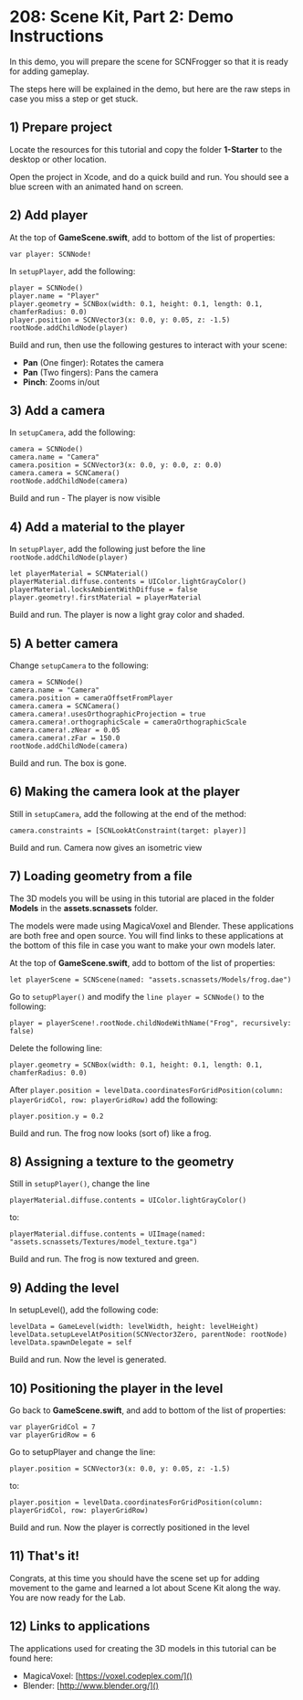 # 208: Scene Kit, Part 2: Demo Instructions

In this demo, you will prepare the scene for SCNFrogger so that it is ready for adding gameplay.

The steps here will be explained in the demo, but here are the raw steps in case you miss a step or get stuck.

## 1) Prepare project

Locate the resources for this tutorial and copy the folder **1-Starter** to the desktop or other location.

Open the project in Xcode, and do a quick build and run. You should see a blue screen with an animated hand on screen.


## 2) Add player

At the top of **GameScene.swift**, add to bottom of the list of properties:

	var player: SCNNode!
	
In `setupPlayer`, add the following:

	player = SCNNode()
    player.name = "Player"
    player.geometry = SCNBox(width: 0.1, height: 0.1, length: 0.1, chamferRadius: 0.0)
    player.position = SCNVector3(x: 0.0, y: 0.05, z: -1.5)
    rootNode.addChildNode(player)
    
Build and run, then use the following gestures to interact with your scene:

* **Pan** (One finger): Rotates the camera
* **Pan** (Two fingers): Pans the camera
* **Pinch**: Zooms in/out

## 3) Add a camera

In `setupCamera`, add the following:

	camera = SCNNode()
    camera.name = "Camera"
    camera.position = SCNVector3(x: 0.0, y: 0.0, z: 0.0)
    camera.camera = SCNCamera()
    rootNode.addChildNode(camera)
	
Build and run - The player is now visible

## 4) Add a material to the player

In `setupPlayer`, add the following just before the line `rootNode.addChildNode(player)`

    let playerMaterial = SCNMaterial()
    playerMaterial.diffuse.contents = UIColor.lightGrayColor()
    playerMaterial.locksAmbientWithDiffuse = false
    player.geometry!.firstMaterial = playerMaterial

Build and run. The player is now a light gray color and shaded.

## 5) A better camera

Change `setupCamera` to the following:

	camera = SCNNode()
	camera.name = "Camera"
	camera.position = cameraOffsetFromPlayer
	camera.camera = SCNCamera()
	camera.camera!.usesOrthographicProjection = true
	camera.camera!.orthographicScale = cameraOrthographicScale
	camera.camera!.zNear = 0.05
	camera.camera!.zFar = 150.0
	rootNode.addChildNode(camera)

Build and run. The box is gone.

## 6) Making the camera look at the player

Still in `setupCamera`, add the following at the end of the method:

	camera.constraints = [SCNLookAtConstraint(target: player)]
	
Build and run. Camera now gives an isometric view

## 7) Loading geometry from a file

The 3D models you will be using in this tutorial are placed in the folder **Models** in the **assets.scnassets** folder.

The models were made using MagicaVoxel and Blender. These applications are both free and open source. You will find links to these applications at the bottom of this file in case you want to make your own models later.

At the top of **GameScene.swift**, add to bottom of the list of properties:

	let playerScene = SCNScene(named: "assets.scnassets/Models/frog.dae")

Go to `setupPlayer()` and modify the `line player = SCNNode()` to the following:

	player = playerScene!.rootNode.childNodeWithName("Frog", recursively: false)
	
Delete the following line:

	player.geometry = SCNBox(width: 0.1, height: 0.1, length: 0.1, chamferRadius: 0.0)
	
After `player.position = levelData.coordinatesForGridPosition(column: playerGridCol, row: playerGridRow)` add the following:

	player.position.y = 0.2

Build and run. The frog now looks (sort of) like a frog.

## 8) Assigning a texture to the geometry

Still in `setupPlayer()`, change the line

	playerMaterial.diffuse.contents = UIColor.lightGrayColor()

to:

	playerMaterial.diffuse.contents = UIImage(named: "assets.scnassets/Textures/model_texture.tga")

Build and run. The frog is now textured and green.

## 9) Adding the level

In setupLevel(), add the following code:

	levelData = GameLevel(width: levelWidth, height: levelHeight)
	levelData.setupLevelAtPosition(SCNVector3Zero, parentNode: rootNode)
	levelData.spawnDelegate = self
	
Build and run. Now the level is generated.

## 10) Positioning the player in the level

Go back to **GameScene.swift**, and add to bottom of the list of properties:

	var playerGridCol = 7
	var playerGridRow = 6
	
Go to setupPlayer and change the line:

	player.position = SCNVector3(x: 0.0, y: 0.05, z: -1.5)
	
to:

	player.position = levelData.coordinatesForGridPosition(column: playerGridCol, row: playerGridRow)
	
Build and run. Now the player is correctly positioned in the level
	
## 11) That's it!

Congrats, at this time you should have the scene set up for adding movement to the game and learned a lot about Scene Kit along the way. You are now ready for the Lab.

## 12) Links to applications

The applications used for creating the 3D models in this tutorial can be found here:

* MagicaVoxel: [https://voxel.codeplex.com/]()
* Blender: [http://www.blender.org/]()
